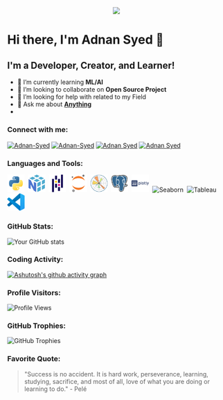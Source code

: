 <div id="header" align="center">
  <img src="https://media.giphy.com/media/M9gbBd9nbDrOTu1Mqx/giphy.gif" width="100"/>
</div>

# Hi there, I'm Adnan Syed 👋

## I'm a Developer, Creator, and Learner!

- 🌱 I’m currently learning **ML/AI**
- 👯 I’m looking to collaborate on **Open Source Project**
- 🤔 I’m looking for help with related to my Field
- 💬 Ask me about **[Anything](https://github.com/imAdnanSaid/issues)**
- 
<h3 align="left">Connect with me:</h3>
<p align="left">
<a href="https://linkedin.com/in/imadnansyed" target="blank"><img align="center" src="https://raw.githubusercontent.com/rahuldkjain/github-profile-readme-generator/master/src/images/icons/Social/linked-in-alt.svg" alt="Adnan-Syed" height="30" width="40" /></a>
<a href="https://stackoverflow.com/users/25652200/adnan-syed" target="blank"><img align="center" src="https://raw.githubusercontent.com/rahuldkjain/github-profile-readme-generator/master/src/images/icons/Social/stack-overflow.svg" alt="Adnan-Syed" height="30" width="40" /></a>
<a href="https://fb.com/imadnansyed" target="blank"><img align="center" src="https://raw.githubusercontent.com/rahuldkjain/github-profile-readme-generator/master/src/images/icons/Social/facebook.svg" alt="Adnan Syed" height="30" width="40" /></a>
<a href="https://instagram.com/imadnansaid" target="blank"><img align="center" src="https://raw.githubusercontent.com/rahuldkjain/github-profile-readme-generator/master/src/images/icons/Social/instagram.svg" alt="Adnan Syed" height="30" width="40" /></a>
</p>

### Languages and Tools:

<div>
  <img src="https://github.com/devicons/devicon/blob/master/icons/python/python-original.svg" title="Python" alt="Python" width="40" height="40"/>&nbsp;
  <img src="https://github.com/devicons/devicon/blob/master/icons/numpy/numpy-original.svg" title="NumPy" alt="NumPy" width="40" height="40"/>&nbsp;
  <img src="https://github.com/devicons/devicon/blob/master/icons/pandas/pandas-original.svg" title="pandas" alt="pandas" width="40" height="40"/>&nbsp;
  <img src="https://github.com/devicons/devicon/blob/master/icons/jupyter/jupyter-original.svg" title="Jupyter Notebook" alt="Jupyter Notebook" width="40" height="40"/>&nbsp;
  <img src="https://github.com/devicons/devicon/blob/master/icons/matplotlib/matplotlib-original.svg" title="Matplotlib" alt="Matplotlib" width="40" height="40"/>&nbsp;
  <img src="https://github.com/devicons/devicon/blob/master/icons/postgresql/postgresql-original.svg" title="SQL" alt="SQL" width="40" height="40"/>&nbsp;
  <img src="https://github.com/devicons/devicon/blob/master/icons/plotly/plotly-plain-wordmark.svg" title="Plotly" alt="Plotly" width="40" height="40"/>&nbsp;
  <img src="https://seaborn.pydata.org/_static/logo-wide-lightbg.svg" title="Seaborn" alt="Seaborn" width="40" height="40"/>&nbsp;
  <img src="https://cdn.worldvectorlogo.com/logos/tableau-software.svg" title="Tableau" alt="Tableau" width="40" height="40"/>&nbsp;
  <img src="https://github.com/devicons/devicon/blob/master/icons/vscode/vscode-original.svg" title="VS Code" alt="VS Code" width="40" height="40"/>&nbsp;
</div>


### GitHub Stats:

![Your GitHub stats](https://github-readme-stats.vercel.app/api?username=imAdnanSaid&show_icons=true&theme=radical)

### Coding Activity:
[![Ashutosh's github activity graph](https://github-readme-activity-graph.vercel.app/graph?username=imAdnanSaid)](https://github.com/imAdnanSaid/github-readme-activity-graph)



### Profile Visitors:

![Profile Views](https://komarev.com/ghpvc/?username=imAdnanSaid&color=blueviolet)

### GitHub Trophies:

![GitHub Trophies](https://github-profile-trophy.vercel.app/?username=imAdnanSaid)

### Favorite Quote:

> "Success is no accident. It is hard work, perseverance, learning, studying, sacrifice, and most of all, love of what you are doing or learning to do." - Pelé
>


